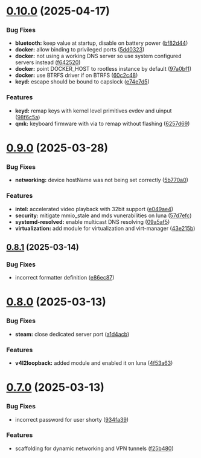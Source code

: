 # [0.10.0](https://github.com/99linesofcode/nixos-config/compare/v0.9.0...v0.10.0) (2025-04-17)


### Bug Fixes

* **bluetooth:** keep value at startup, disable on battery power ([bf82d44](https://github.com/99linesofcode/nixos-config/commit/bf82d44d069325f96a1d47f7754242e66665f1b1))
* **docker:** allow binding to privileged ports ([5dd0323](https://github.com/99linesofcode/nixos-config/commit/5dd0323fce9747d93231e35dcad1537b3ef6187b))
* **docker:** not using a working DNS server so use system configured servers instead ([f642520](https://github.com/99linesofcode/nixos-config/commit/f6425203154192fc601604d647d5902542b9b9cb))
* **docker:** point DOCKER_HOST to rootless instance by default ([97a0bf1](https://github.com/99linesofcode/nixos-config/commit/97a0bf1c3c802c5c199f303f40d61cc316c39851))
* **docker:** use BTRFS driver if on BTRFS ([60c2c48](https://github.com/99linesofcode/nixos-config/commit/60c2c483a913b766ec143620b17e0db9a7704603))
* **keyd:** escape should be bound to capslock ([e74e7d5](https://github.com/99linesofcode/nixos-config/commit/e74e7d5792d459738e0deec46ea886e3b473bb34))


### Features

* **keyd:** remap keys with kernel level primitives evdev and uinput ([98f6c5a](https://github.com/99linesofcode/nixos-config/commit/98f6c5adbaf751b9324dc9f5ca378eee5c51f925))
* **qmk:** keyboard firmware with via to remap without flashing ([6257d69](https://github.com/99linesofcode/nixos-config/commit/6257d6957a888410fcf1c632bfb426f3bb33a747))



# [0.9.0](https://github.com/99linesofcode/nixos-config/compare/v0.8.1...v0.9.0) (2025-03-28)


### Bug Fixes

* **networking:** device hostName was not being set correctly ([5b770a0](https://github.com/99linesofcode/nixos-config/commit/5b770a028398ac2e65177288dcb26d39122c25cf))


### Features

* **intel:** accelerated video playback with 32bit support ([e049ae4](https://github.com/99linesofcode/nixos-config/commit/e049ae4098d58861effa0d752010f8ea8d2c3bfc))
* **security:** mitigate mmio_stale and mds vunerabilities on luna ([57d7efc](https://github.com/99linesofcode/nixos-config/commit/57d7efc75598c9f631dafdb287eacb80cb743dc9))
* **systemd-resolved:** enable multicast DNS resolving ([09a5af5](https://github.com/99linesofcode/nixos-config/commit/09a5af5b62455926f4beb6acb9c26e0bf79a49bb))
* **virtualization:** add module for virtualization and virt-manager ([43e215b](https://github.com/99linesofcode/nixos-config/commit/43e215bb413149aab3057ace3d4bd7fc7c5e9075))



## [0.8.1](https://github.com/99linesofcode/nixos-config/compare/v0.8.0...v0.8.1) (2025-03-14)


### Bug Fixes

* incorrect formatter definition ([e86ec87](https://github.com/99linesofcode/nixos-config/commit/e86ec87aa451394b1f3410d55f2b27be54ee08f5))



# [0.8.0](https://github.com/99linesofcode/nixos-config/compare/v0.7.0...v0.8.0) (2025-03-13)


### Bug Fixes

* **steam:** close dedicated server port ([a1d4acb](https://github.com/99linesofcode/nixos-config/commit/a1d4acb32dcc9c990b1a5eeb84d25538fa3f505d))


### Features

* **v4l2loopback:** added module and enabled it on luna ([4f53a63](https://github.com/99linesofcode/nixos-config/commit/4f53a63cbde7df09ba507aad602841d369d3f8b0))



# [0.7.0](https://github.com/99linesofcode/nixos-config/compare/v0.6.1...v0.7.0) (2025-03-13)


### Bug Fixes

* incorrect password for user shorty ([934fa39](https://github.com/99linesofcode/nixos-config/commit/934fa3902b017642e7faae584e8b6595b908404f))


### Features

* scaffolding for dynamic networking and VPN tunnels ([f25b480](https://github.com/99linesofcode/nixos-config/commit/f25b480ee79a6b626f8e689c039d60a13f94ab58))



